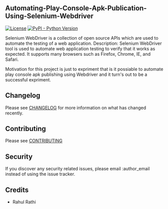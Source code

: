 ## Automating-Play-Console-Apk-Publication-Using-Selenium-Webdriver
[![License](http://img.shields.io/:license-mit-blue.svg?style=flat-square)](http://badges.mit-license.org)
[![PyPI - Python Version](https://img.shields.io/pypi/pyversions/3)](https://www.python.org)

Selenium WebDriver is a collection of open source APIs which are used to automate the testing of a web application. Description: Selenium WebDriver tool is used to automate web application testing to verify that it works as expected. It supports many browsers such as Firefox, Chrome, IE, and Safari.

Motivation  for this project is just to expriment that is it possiable to automate play console apk publishing using Webdriver and it turn's out to be a successful expriment.

## Changelog

Please see [CHANGELOG](CHANGELOG.md) for more information on what has changed recently.

## Contributing

Please see [CONTRIBUTING](CONTRIBUTING.md)

## Security

If you discover any security related issues, please email :author_email instead of using the issue tracker.

## Credits

- Rahul Rathi
